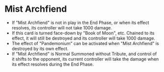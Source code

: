 # Mist Archfiend

*   If "Mist Archfiend" is not in play in the End Phase, or when its effect resolves, its controller will not take 1000 damage.
*   If this card is turned face-down by "Book of Moon", etc. Chained to its effect, it will still be destroyed and its controller will take 1000 damage.
*   The effect of "Pandemonium" can be activated when "Mist Archfiend" is destroyed by its own effect.
*   If "Mist Archfiend" is Normal Summoned without Tribute, and control of it shifts to the opponent, its current controller will take the damage when its effect resolves during the End Phase.
